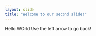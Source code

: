 ```yaml
---
layout: slide
title: "Welcome to our second slide!"
---
```

Hello WOrld
Use the left arrow to go back!
